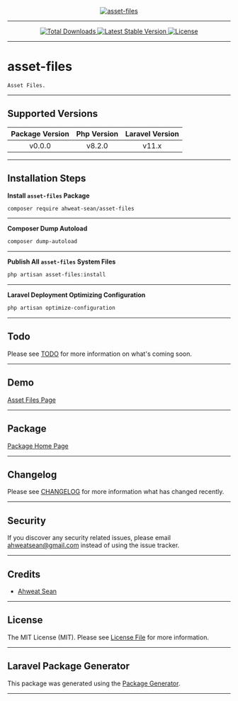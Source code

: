 [
    <p align="center">
        <img src="https://banners.beyondco.de/asset-files.png?theme=light&packageManager=composer+require&packageName=ahweat-sean%2Fasset-files&pattern=architect&style=style_1&description=Asset+Files.&md=1&showWatermark=0&fontSize=175px&images=https%3A%2F%2Flaravel.com%2Fimg%2Flogomark.min.svg" alt="asset-files">
    </p>
](https://github.com/ahweat-sean/asset-files)

- - - - -

[
    <p align="center">
        <img src="https://img.shields.io/packagist/dt/ahweat-sean/asset-files" alt="Total Downloads">
        <img src="https://img.shields.io/packagist/v/ahweat-sean/asset-files" alt="Latest Stable Version">
        <img src="https://img.shields.io/packagist/l/ahweat-sean/asset-files" alt="License">
    </p>
](https://github.com/ahweat-sean/asset-files)

- - - - -

# asset-files

    Asset Files.

- - - - -

## Supported Versions

| Package Version | Php Version | Laravel Version |
|:---------------:|:-----------:|:---------------:|
|     v0.0.0      |   v8.2.0    |      v11.x      |

- - - - -

## Installation Steps

**Install `asset-files` Package**

```bash
composer require ahweat-sean/asset-files

```

- - - - -

**Composer Dump Autoload**

```bash
composer dump-autoload

```

- - - - -

**Publish All `asset-files` System Files**

```bash
php artisan asset-files:install

```

- - - - -

**Laravel Deployment Optimizing Configuration**

```bash
php artisan optimize-configuration

```

- - - - -

## Todo

Please see [TODO](TODO.md) for more information on what's coming soon.

- - - - -

## Demo

[Asset Files Page](http://asset-files.test)

- - - - -

## Package

[Package Home Page](https://github.com/ahweat-sean/asset-files)

- - - - -

## Changelog

Please see [CHANGELOG](CHANGELOG.md) for more information what has changed recently.

- - - - -

## Security

If you discover any security related issues, please email [ahweatsean@gmail.com](mailto:ahweatsean@gmail.com) instead of using the issue tracker.

- - - - -

## Credits

-   [Ahweat Sean](https://github.com/ahweat-sean)

- - - - -

## License

The MIT License (MIT). Please see [License File](LICENSE.md) for more information.

- - - - -

## Laravel Package Generator

This package was generated using the [Package Generator](https://github.com/ahweat-sean/package-generator).

- - - - -
